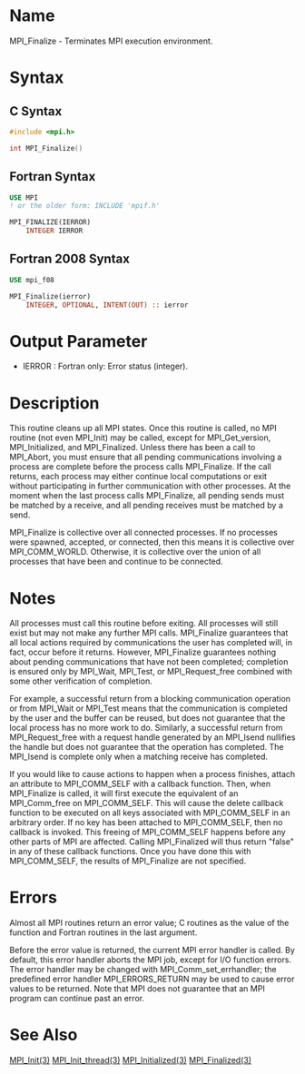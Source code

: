 # Name

MPI_Finalize  - Terminates MPI execution environment.

# Syntax

## C Syntax

```c
#include <mpi.h>

int MPI_Finalize()
```


## Fortran Syntax

```fortran
USE MPI
! or the older form: INCLUDE 'mpif.h'

MPI_FINALIZE(IERROR)
    INTEGER	IERROR
```


## Fortran 2008 Syntax

```fortran
USE mpi_f08

MPI_Finalize(ierror)
    INTEGER, OPTIONAL, INTENT(OUT) :: ierror
```


# Output Parameter

* IERROR : Fortran only: Error status (integer).

# Description

This routine cleans up all MPI states. Once this routine is called, no
MPI routine (not even MPI_Init) may be called, except for
MPI_Get_version, MPI_Initialized, and MPI_Finalized. Unless there has
been a call to MPI_Abort, you must ensure that all pending
communications involving a process are complete before the process calls
MPI_Finalize. If the call returns, each process may either continue
local computations or exit without participating in further
communication with other processes. At the moment when the last process
calls MPI_Finalize, all pending sends must be matched by a receive, and
all pending receives must be matched by a send.

MPI_Finalize is collective over all connected processes. If no processes
were spawned, accepted, or connected, then this means it is collective
over MPI_COMM_WORLD. Otherwise, it is collective over the union of all
processes that have been and continue to be connected.

# Notes

All processes must call this routine before exiting. All processes will
still exist but may not make any further MPI calls. MPI_Finalize
guarantees that all local actions required by communications the user
has completed will, in fact, occur before it returns. However,
MPI_Finalize guarantees nothing about pending communications that have
not been completed; completion is ensured only by MPI_Wait, MPI_Test,
or MPI_Request_free combined with some other verification of completion.

For example, a successful return from a blocking communication operation
or from MPI_Wait or MPI_Test means that the communication is completed
by the user and the buffer can be reused, but does not guarantee that
the local process has no more work to do. Similarly, a successful return
from MPI_Request_free with a request handle generated by an MPI_Isend
nullifies the handle but does not guarantee that the operation has
completed. The MPI_Isend is complete only when a matching receive has
completed.

If you would like to cause actions to happen when a process finishes,
attach an attribute to MPI_COMM_SELF with a callback function. Then,
when MPI_Finalize is called, it will first execute the equivalent of an
MPI_Comm_free on MPI_COMM_SELF. This will cause the delete callback
function to be executed on all keys associated with MPI_COMM_SELF in an
arbitrary order. If no key has been attached to MPI_COMM_SELF, then no
callback is invoked. This freeing of MPI_COMM_SELF happens before any
other parts of MPI are affected. Calling MPI_Finalized will thus return
"false" in any of these callback functions. Once you have done this
with MPI_COMM_SELF, the results of MPI_Finalize are not specified.

# Errors

Almost all MPI routines return an error value; C routines as the value
of the function and Fortran routines in the last argument.

Before the error value is returned, the current MPI error handler is
called. By default, this error handler aborts the MPI job, except for
I/O function errors. The error handler may be changed with
MPI_Comm_set_errhandler; the predefined error handler MPI_ERRORS_RETURN
may be used to cause error values to be returned. Note that MPI does not
guarantee that an MPI program can continue past an error.

# See Also

[MPI_Init(3)](MPI_Init.html)
[MPI_Init_thread(3)](MPI_Init_thread.html)
[MPI_Initialized(3)](MPI_Initialized.html)
[MPI_Finalized(3)](MPI_Finalized.html)
